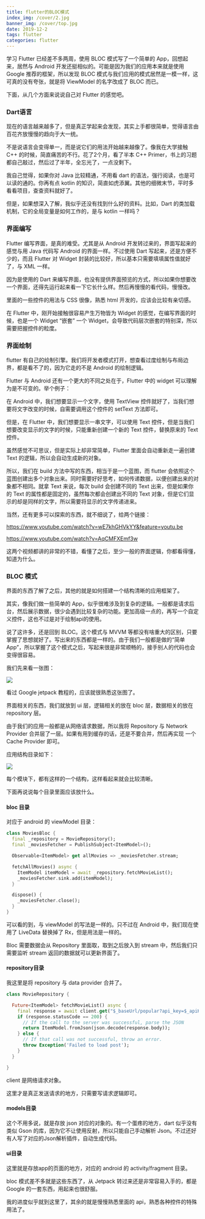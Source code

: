 ```yaml
---
title: flutter的BLOC模式
index_img: /cover/2.jpg
banner_img: /cover/top.jpg
date: 2019-12-2
tags: flutter
categories: flutter
---
```


学习 Flutter 已经差不多两周，使用 BLOC 模式写了一个简单的 App，回想起来，居然与 Android 开发还挺相似的。可能是因为我们的应用本来就是使用 Google 推荐的框架，所以发现 BLOC 模式与我们应用的模式居然是一模一样，这可真的没有夸张，就是将 ViewModel 的名字改成了 BLOC 而已。

下面，从几个方面来说说自己对 Flutter 的感觉吧。



### Dart语言

现在的语言越来越多了，但是真正学起来会发现，其实上手都很简单，觉得语言由百花齐放慢慢的趋向于大一统。

不是说语言会变得单一，而是说它们的用法开始越来越像了。像我在大学接触 C++ 的时候，简直痛苦的不行。花了2个月，看了半本 C++ Primer，书上的习题都自己敲过，然后过了半年，全忘光了，一点没剩下。

我自己觉得，如果你对 Java 比较精通，不用看 dart 的语法，强行阅读，也是可以读的通的。你再有点 kotlin 的知识，简直如虎添翼。其他的细微末节，平时多看看项目，查查资料就好了。

但是，如果想深入了解，我似乎还没有找到什么好的资料。比如，Dart 的类加载机制，它的全局变量是如何工作的，是与 kotlin 一样吗？



### 界面编写

Flutter 编写界面，是真的难受。尤其是从 Android 开发转过来的，界面写起来的感觉与用 Java 代码写 Android 的界面一样。不过使用 Dart 写起来，还是方便不少的，而且 Flutter 对 Widget 封装的比较好，所以基本只需要填填属性值就好了，与 XML 一样。

因为是使用的 Dart 来编写界面，也没有提供界面预览的方式，所以如果你想要改一个界面，还得先运行起来看一下它长什么样。然后再慢慢的看代码，慢慢改。

里面的一些控件的用法与 CSS 很像，熟悉 html 开发的，应该会比较有亲切感。

在 Flutter 中，刚开始接触很容易产生万物皆为 Widget 的感觉，在编写界面的时候，也是一个 Widget “嵌套” 一个 Widget，会导致代码层次嵌套的特别深，所以需要把握控件的粒度。



### 界面绘制

flutter 有自己的绘制引擎。我们将开发者模式打开，想查看过度绘制与布局边界，都是看不了的，因为它走的不是 Android 的绘制逻辑。

Flutter 与 Android 还有一个更大的不同之处在于，Flutter 中的 widget 可以理解为是不可变的。举个例子：

在 Android 中，我们想要显示一个文字，使用 TextView 控件就好了，当我们想要将文字改变的时候，自需要调用这个控件的 setText 方法即可。

但是，在 Flutter 中，我们想要显示一串文字，可以使用 Text 控件，但是当我们想要改变显示的文字的时候，只能重新创建一个新的 Text 控件，替换原来的 Text 控件。

虽然感觉不可思议，但是实际上却非常简单，Flutter 里面会自动重新走一遍创建 Text 的逻辑，所以会自动生成新的对象。

所以，我们在 build 方法中写的东西，相当于是一个蓝图，而 flutter 会依照这个蓝图创建出多个对象出来。同时需要好好思考，如何传递数据，以便创建出来的对象都不相同。就拿 Text 来说，每次 build 会创建不同的 Text 出来，但是如果你的 Text 的属性都是固定的，虽然每次都会创建出不同的 Text 对象，但是它们显示的却是同样的文字，所以需要将显示的文字传递进来。



当然，还有更多可以探索的东西，就不细说了，给两个链接：

 https://www.youtube.com/watch?v=wE7khGHVkYY&feature=youtu.be 

https://www.youtube.com/watch?v=AqCMFXEmf3w

这两个视频都讲的非常的不错，看懂了之后，至少一般的界面逻辑，你都看得懂，知道为什么。



### BLOC 模式

界面的东西了解了之后，其他的就是如何搭建一个结构清晰的应用框架了。

其实，像我们做一些简单的 App，似乎很难涉及到复杂的逻辑。一般都是请求后台，然后展示数据，很少会遇到比较复杂的功能。更加高级一点的，再写一个自定义控件，这也不过是对于绘制api的使用。

说了这许多，还是回到 BLOC。这个模式与 MVVM 等都没有啥重大的区别，只要掌握了思想就好了。写出来的东西都是一样的。由于我们一般都是做的“简单App”，所以掌握了这个模式之后，写起来很是非常顺畅的，接手别人的代码也会变得很容易。

我们先来看一张图：

![](https://miro.medium.com/max/1305/1*MqYPYKdNBiID0mZ-zyE-mA.png)



看过 Google jetpack 教程的，应该就很熟悉这张图了。

界面相关的东西，我们就放到 ui 层，逻辑相关的放在 bloc 层，数据相关的放在 repository 层。

由于我们的应用一般都是从网络请求数据，所以我将 Repository 与 Network Provider 合并层了一层。如果有用到缓存的话，还是不要合并，然后再实现 一个 Cache Provider 即可。

应用结构目录如下：

![](1.png)

每个模块下，都有这样的一个结构，这样看起来就会比较清晰。

下面再说说每个目录里面应该放什么。

####  bloc 目录

对应于 android 的 viewModel 目录：

```dart
class MoviesBloc {
  final _repository = MovieRepository();
  final _moviesFetcher = PublishSubject<ItemModel>();

  Observable<ItemModel> get allMovies => _moviesFetcher.stream;

  fetchAllMovies() async {
    ItemModel itemModel = await _repository.fetchMovieList();
    _moviesFetcher.sink.add(itemModel);
  }

  dispose() {
    _moviesFetcher.close();
  }
}
```

可以看的到，与 viewModel 的写法是一样的。只不过在 Android 中，我们现在使用了 LiveData 替换掉了 Rx，但是用法是一样的。

Bloc 需要数据会从 Repository 里面取，取到之后放入到 stream 中，然后我们只需要监听 stream 返回的数据就可以更新界面了。

#### repository目录

我这里是将 repository 与 data provider 合并了。

```dart
class MovieRepository {

  Future<ItemModel> fetchMovieList() async {
    final response = await client.get("$_baseUrl/popular?api_key=$_apiKey");
    if (response.statusCode == 200) {
      // If the call to the server was successful, parse the JSON
      return ItemModel.fromJson(json.decode(response.body));
    } else {
      // If that call was not successful, throw an error.
      throw Exception('Failed to load post');
    }
  }

}
```

client 是网络请求对象。

这里才是真正发送请求的地方，只需要写请求逻辑即可。



#### models目录

这个不用多说，就是存放 json 对应的对象的。有一个蛋疼的地方，dart 似乎没有类似 Gson 的库，因为它不让使用反射，所以只能自己手动解析 Json。不过还好有人写了对应的Json解析插件，自动生成代码。



#### ui目录

这里就是存放app的页面的地方，对应的 android 的 activity/fragment 目录。



bloc 模式差不多就是这些东西了，从 Jetpack 转过来还是非常容易入手的，都是 Google 的一套东西，用起来也很舒服。



我的进度似乎就到这里了，其余的就是慢慢熟悉里面的 api，熟悉各种控件的特殊用法了。
